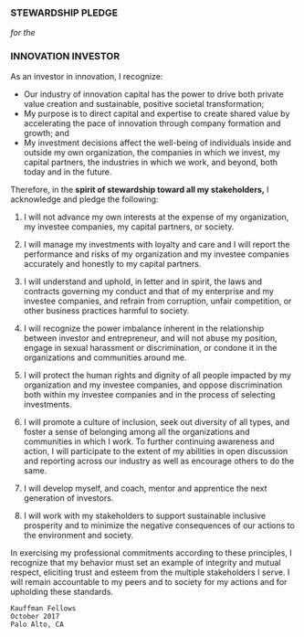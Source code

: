 ### STEWARDSHIP PLEDGE
*for the* 
### INNOVATION INVESTOR

As an investor in innovation, I recognize:
- Our industry of innovation capital has the power to drive both private value creation and sustainable, positive societal transformation;
- My purpose is to direct capital and expertise to create shared value by accelerating the pace of innovation through company formation and growth; and
- My investment decisions affect the well-being of individuals inside and outside my own organization, the companies in which we invest, my capital partners, the industries in which we work, and beyond, both today and in the future.

Therefore, in the **spirit of stewardship toward all my stakeholders,** I acknowledge and pledge the following:

1.	I will not advance my own interests at the expense of my organization, my investee companies, my capital partners, or society.

2.	I will manage my investments with loyalty and care and I will report the performance and risks of my organization and my investee companies accurately and honestly to my capital partners.

3.	I will understand and uphold, in letter and in spirit, the laws and contracts governing my conduct and that of my enterprise and my investee companies, and refrain from corruption, unfair competition, or other business practices harmful to society. 

4.	I will recognize the power imbalance inherent in the relationship between investor and entrepreneur, and will not abuse my position, engage in sexual harassment or discrimination, or condone it in the organizations and communities around me.

5.	I will protect the human rights and dignity of all people impacted by my organization and my investee companies, and oppose discrimination both within my investee companies and in the process of selecting investments.

6.	I will promote a culture of inclusion, seek out diversity of all types, and foster a sense of belonging among all the organizations and communities in which I work.  To further continuing awareness and action, I will participate to the extent of my abilities in open discussion and reporting across our industry as well as encourage others to do the same.

7.	I will develop myself, and coach, mentor and apprentice the next generation of investors.

8.	I will work with my stakeholders to support sustainable inclusive prosperity and to minimize the negative consequences of our actions to the environment and society.

In exercising my professional commitments according to these principles, I recognize that my behavior must set an example of integrity and mutual respect, eliciting trust and esteem from the multiple stakeholders I serve. I will remain accountable to my peers and to society for my actions and for upholding these standards.

```
Kauffman Fellows
October 2017
Palo Alto, CA
```
